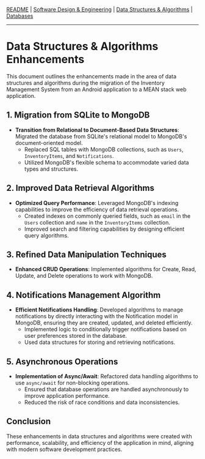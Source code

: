 [README](../README.md) | [Software Design & Engineering](Software_Design_Engineering.md) | [Data Structures & Algorithms](Data_Structures_Algorithms.md) | [Databases](Databases.md)

---

# Data Structures & Algorithms Enhancements

This document outlines the enhancements made in the area of data structures and algorithms during the migration of the Inventory Management System from an Android application to a MEAN stack web application.

## 1. Migration from SQLite to MongoDB

- **Transition from Relational to Document-Based Data Structures**: Migrated the database from SQLite's relational model to MongoDB's document-oriented model.
  - Replaced SQL tables with MongoDB collections, such as `Users`, `InventoryItems`, and `Notifications`.
  - Utilized MongoDB's flexible schema to accommodate varied data types and structures.

## 2. Improved Data Retrieval Algorithms

- **Optimized Query Performance**: Leveraged MongoDB's indexing capabilities to improve the efficiency of data retrieval operations.
  - Created indexes on commonly queried fields, such as `email` in the `Users` collection and `name` in the `InventoryItems` collection.
  - Improved search and filtering capabilities by designing efficient query algorithms.

## 3. Refined Data Manipulation Techniques

- **Enhanced CRUD Operations**: Implemented algorithms for Create, Read, Update, and Delete operations to work with MongoDB.

## 4. Notifications Management Algorithm

- **Efficient Notifications Handling**: Developed algorithms to manage notifications by directly interacting with the Notification model in MongoDB, ensuring they are created, updated, and deleted efficiently.
  - Implemented logic to conditionally trigger notifications based on user preferences stored in the database.
  - Used data structures for storing and retrieving notifications.

## 5. Asynchronous Operations

- **Implementation of Async/Await**: Refactored data handling algorithms to use `async/await` for non-blocking operations.
  - Ensured that database operations are handled asynchronously to improve application performance.
  - Reduced the risk of race conditions and data inconsistencies.

## Conclusion

These enhancements in data structures and algorithms were created with performance, scalability, and efficiency of the application in mind, aligning with modern software development practices.
